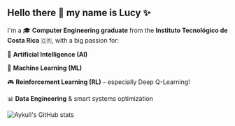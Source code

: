 ## Hello there 👋 my name is Lucy ✨

I'm a 🎓 **Computer Engineering graduate** from the **Instituto Tecnológico de Costa Rica** 🇨🇷, with a big passion for:

🤖 **Artificial Intelligence (AI)**

🧠 **Machine Learning (ML)**

🎮 **Reinforcement Learning (RL)** – especially Deep Q-Learning!

📊 **Data Engineering** & smart systems optimization

![Aykull's GitHub stats](https://github-readme-stats.vercel.app/api?username=Aykull&show_icons=true&bg_color=00000000)

<!--
**Aykull/Aykull** is a  _special_ ✨ repository because its `README.md` (this file) appears on your GitHub profile.

Here are some ideas to get you started:

- 🔭 I’m currently working on ...
- 🌱 I’m currently learning ...
- 👯 I’m looking to collaborate on ...
- 🤔 I’m looking for help with ...
- 💬 Ask me about ...
- 📫 How to reach me: ...
- 😄 Pronouns: ...
- ⚡ Fun fact: ...
-->

